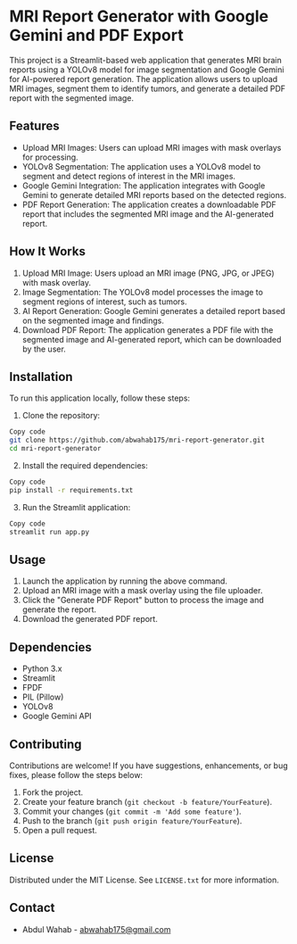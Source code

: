 # MRI Report Generator with Google Gemini and PDF Export

This project is a Streamlit-based web application that generates MRI brain reports using a YOLOv8 model for image segmentation and Google Gemini for AI-powered report generation. The application allows users to upload MRI images, segment them to identify tumors, and generate a detailed PDF report with the segmented image.

## Features

- Upload MRI Images: Users can upload MRI images with mask overlays for processing.
- YOLOv8 Segmentation: The application uses a YOLOv8 model to segment and detect regions of interest in the MRI images.
- Google Gemini Integration: The application integrates with Google Gemini to generate detailed MRI reports based on the detected regions.
- PDF Report Generation: The application creates a downloadable PDF report that includes the segmented MRI image and the AI-generated report.

## How It Works

1. Upload MRI Image: Users upload an MRI image (PNG, JPG, or JPEG) with mask overlay.
2. Image Segmentation: The YOLOv8 model processes the image to segment regions of interest, such as tumors.
3. AI Report Generation: Google Gemini generates a detailed report based on the segmented image and findings.
4. Download PDF Report: The application generates a PDF file with the segmented image and AI-generated report, which can be downloaded by the user.

## Installation

To run this application locally, follow these steps:

1. Clone the repository:

```bash
Copy code
git clone https://github.com/abwahab175/mri-report-generator.git
cd mri-report-generator
```

2. Install the required dependencies:

```bash
Copy code
pip install -r requirements.txt
```

3. Run the Streamlit application:

```bash
Copy code
streamlit run app.py
```

## Usage

1. Launch the application by running the above command.
2. Upload an MRI image with a mask overlay using the file uploader.
3. Click the "Generate PDF Report" button to process the image and generate the report.
4. Download the generated PDF report.

## Dependencies

- Python 3.x
- Streamlit
- FPDF
- PIL (Pillow)
- YOLOv8
- Google Gemini API

## Contributing

Contributions are welcome! If you have suggestions, enhancements, or bug fixes, please follow the steps below:

1. Fork the project.
2. Create your feature branch (`git checkout -b feature/YourFeature`).
3. Commit your changes (`git commit -m 'Add some feature'`).
4. Push to the branch (`git push origin feature/YourFeature`).
5. Open a pull request.

## License

Distributed under the MIT License. See `LICENSE.txt` for more information.

## Contact

- Abdul Wahab - [abwahab175@gmail.com](mailto:abwahab175@gmail.com)
